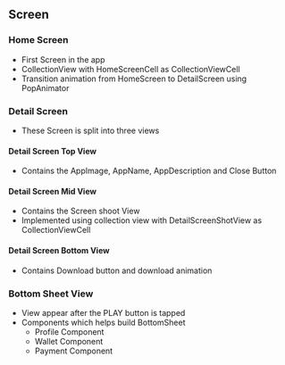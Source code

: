 ## Screen

### Home Screen
- First Screen in the app
- CollectionView with HomeScreenCell as CollectionViewCell
- Transition animation from HomeScreen to DetailScreen using PopAnimator

### Detail Screen
- These Screen is split into three views

#### Detail Screen Top View
- Contains the AppImage, AppName, AppDescription and Close Button

#### Detail Screen Mid View
- Contains the Screen shoot View
- Implemented using collection view with DetailScreenShotView as CollectionViewCell

#### Detail Screen Bottom View
- Contains Download button and download animation

### Bottom Sheet View
- View appear after the PLAY button is tapped
- Components which helps build BottomSheet
    - Profile Component
    - Wallet Component
    - Payment Component
